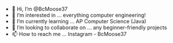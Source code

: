 - 👋 Hi, I’m @BcMoose37
- 👀 I’m interested in ... everything computer engineering!
- 🌱 I’m currently learning ... AP Computer Science (Java)
- 💞️ I’m looking to collaborate on ... any beginner-friendly projects
- 📫 How to reach me ... Instagram - BcMoose37

<!---
BcMoose37/BcMoose37 is a ✨ special ✨ repository because its `README.md` (this file) appears on your GitHub profile.
You can click the Preview link to take a look at your changes.
--->
